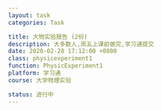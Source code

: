 ```yaml
---
layout: task
categories: Task

title: 大物实验报告 (2份)
description: 大多数人,周五上课前做完,学习通提交
date: 2020-02-28 17:12:00 +0800
class: physicexperiment1
function: PhysicExperiment1
platform: 学习通
course: 大学物理实验

status: 进行中
---
```


